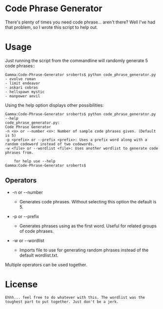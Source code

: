 # Code Phrase Generator

There's plenty of times you need code phrase... aren't there? Well I've had that problem, so I wrote this script to help out. 

# Usage

Just running the script from the commandline will randomly generate 5 code phrases::

	Gamma:Code-Phrase-Generator sroberts$ python code_phrase_generator.py 
	- evolve roman
	- limit endeavor
	- askari cobras
	- hellspawn mystic
	- manpower anvil

Using the help option displays other possibilities:

	Gamma:Code-Phrase-Generator sroberts$ python code_phrase_generator.py --help
	code_phrase_generator.py: 
	Code Phrase Generator
	-n <x> or --number <x>: Number of sample code phrases given. (Default is 5)
	-p <prefix> or --prefix <prefix>: Uses a prefix word along with a random codeword instead of two codewords.
	-w <file> or --wordlist <file>: Uses another wordlist to generate code phrases from.

	 	for help use --help
	Gamma:Code-Phrase-Generator sroberts$ 

## Operators
* -n <x> or --number <x>

	* Generates <x> code phrases. Without selecting this option the default is 5.

* -p <prefix> or --prefix <prefix>

	* Generates phrases using <prefix> as the first word. Useful for related groups of code phrases.

* -w <file> or --wordlist <file>

	* Imports file to use for generating random phrases instead of the default wordlist.txt. 

Multiple operators can be used together. 

# License

	Ehhh... feel free to do whatever with this. The wordlist was the toughest part to put together. Just don't be a jerk. 